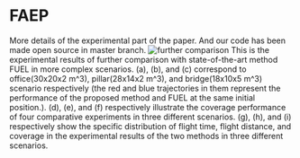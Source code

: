 # FAEP

More details of the experimental part of the paper. And our code has been made open source in master branch.
![further comparison](https://user-images.githubusercontent.com/58259821/182008019-e57d94bb-7b02-4c5f-b6af-cf7c76bf9470.png)
This is the experimental results of further comparison with state-of-the-art method FUEL in more complex scenarios. (a), (b), and (c) correspond to office(30x20x2 m^3), pillar(28x14x2 m^3), and bridge(18x10x5 m^3) scenario respectively (the red and blue trajectories in them represent the performance of the proposed method and FUEL at the same initial position.). (d), (e), and (f) respectively illustrate the coverage performance of four comparative experiments in three different scenarios. (g), (h), and (i) respectively show the specific distribution of flight time, flight distance, and coverage in the experimental results of the two methods in three different scenarios.
